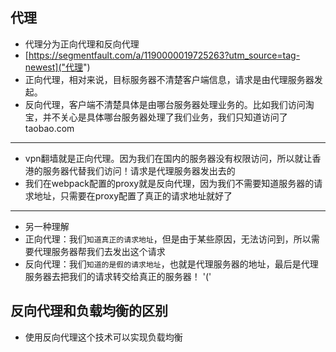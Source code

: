 ## 代理
* 代理分为正向代理和反向代理
* [https://segmentfault.com/a/1190000019725263?utm_source=tag-newest]("代理")
* 正向代理，相对来说，目标服务器不清楚客户端信息，请求是由代理服务器发起。
* 反向代理，客户端不清楚具体是由哪台服务器处理业务的。比如我们访问淘宝，并不关心是具体哪台服务器处理了我们业务，我们只知道访问了taobao.com


---
* vpn翻墙就是正向代理。因为我们在国内的服务器没有权限访问，所以就让香港的服务器代替我们访问！请求是代理服务器发出去的
* 我们在webpack配置的proxy就是反向代理，因为我们不需要知道服务器的请求地址，只需要在proxy配置了真正的请求地址就好了
---
* 另一种理解
* 正向代理：我们`知道真正的请求地址`，但是由于某些原因，无法访问到，所以需要代理服务器帮我们去发出这个请求
* 反向代理：我们`知道的是假的请求地址`，也就是代理服务器的地址，最后是代理服务器去把我们的请求转交给真正的服务器！
'('
## 反向代理和负载均衡的区别
* 使用反向代理这个技术可以实现负载均衡
